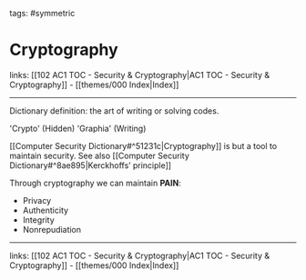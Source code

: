 tags: #symmetric 

# Cryptography

links:  [[102 AC1 TOC - Security & Cryptography|AC1 TOC - Security & Cryptography]] - [[themes/000 Index|Index]]

---

Dictionary definition: the art of writing or solving codes.

'Crypto' (Hidden) 'Graphia' (Writing)

[[Computer Security Dictionary#^51231c|Cryptography]] is but a tool to maintain security. See also [[Computer Security Dictionary#^8ae895|Kerckhoffs’ principle]]

Through cryptography we can maintain **PAIN**:

- Privacy
- Authenticity
- Integrity
- Nonrepudiation

---
links:  [[102 AC1 TOC - Security & Cryptography|AC1 TOC - Security & Cryptography]] - [[themes/000 Index|Index]]